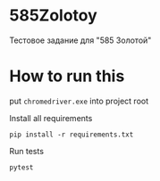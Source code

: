 # 585Zolotoy
Тестовое задание для "585 Золотой"

# How to run this
put `chromedriver.exe` into project root

Install all requirements
```
pip install -r requirements.txt
```

Run tests
```
pytest
```
